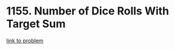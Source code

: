 # 1155. Number of Dice Rolls With Target Sum

[link to problem](https://leetcode.com/problems/number-of-dice-rolls-with-target-sum/)

